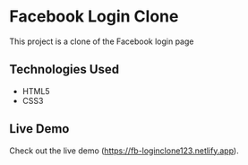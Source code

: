 # Facebook Login Clone

This project is a clone of the Facebook login page
## Technologies Used

- HTML5
- CSS3

## Live Demo
Check out the live demo (https://fb-loginclone123.netlify.app).
